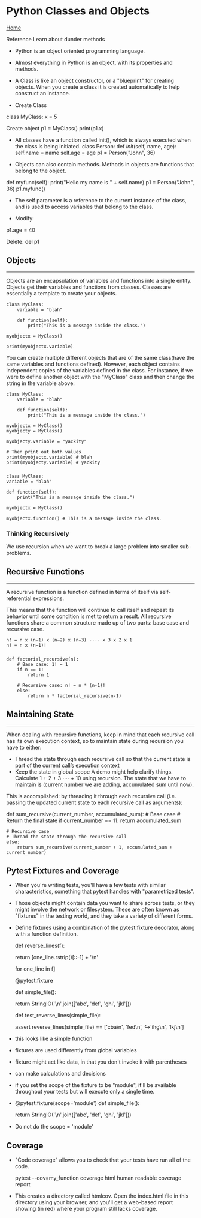 # Python Classes and Objects

[Home](../Class-Readings)

Reference
Learn about dunder methods

- Python is an object oriented programming language.

- Almost everything in Python is an object, with its properties and methods.

- A Class is like an object constructor, or a "blueprint" for creating objects. When you create a class it is created automatically to help construct an instance.

- Create Class

class MyClass:
x = 5

Create object
p1 = MyClass()
print(p1.x)

- All classes have a function called init(), which is always executed when the class is being initiated.
class Person:
def _init_(self, name, age):
self.name = name
self.age = age
p1 = Person("John", 36)

- Objects can also contain methods. Methods in objects are functions that belong to the object.

def myfunc(self):
print("Hello my name is " + self.name)
p1 = Person("John", 36)
p1.myfunc()

- The self parameter is a reference to the current instance of the class, and is used to access variables that belong to the class.

- Modify:

p1.age = 40

Delete:
del p1

## Objects
---

Objects are an encapsulation of variables and functions into a single entity. Objects get their variables and functions from classes. Classes are essentially a template to create your objects.

    class MyClass:
        variable = "blah"

        def function(self):
            print("This is a message inside the class.")

    myobjectx = MyClass()

    print(myobjectx.variable)
You can create multiple different objects that are of the same class(have the same variables and functions defined). However, each object contains independent copies of the variables defined in the class. For instance, if we were to define another object with the "MyClass" class and then change the string in the variable above:

    class MyClass:
        variable = "blah"

        def function(self):
            print("This is a message inside the class.")

    myobjectx = MyClass()
    myobjecty = MyClass()

    myobjecty.variable = "yackity"

    # Then print out both values
    print(myobjectx.variable) # blah
    print(myobjecty.variable) # yackity

###     
    class MyClass:
    variable = "blah"

    def function(self):
        print("This is a message inside the class.")

    myobjectx = MyClass()

    myobjectx.function() # This is a message inside the class.

### Thinking Recursively

We use recursion when we want to break a large problem into smaller sub-problems.

## Recursive Functions
 ---
         
A recursive function is a function defined in terms of itself via self-referential expressions.

This means that the function will continue to call itself and repeat its behavior until some condition is met to return a result. All recursive functions share a common structure made up of two parts: base case and recursive case.

    n! = n x (n−1) x (n−2) x (n−3) ⋅⋅⋅⋅ x 3 x 2 x 1
    n! = n x (n−1)!
###
    def factorial_recursive(n):
        # Base case: 1! = 1
        if n == 1:
            return 1

        # Recursive case: n! = n * (n-1)!
        else:
            return n * factorial_recursive(n-1)
## Maintaining State
---
When dealing with recursive functions, keep in mind that each recursive call has its own execution context, so to maintain state during recursion you have to either:

- Thread the state through each recursive call so that the current state is part of the current call’s execution context
- Keep the state in global scope
A demo might help clarify things. Calculate 1 + 2 + 3 ⋅⋅⋅⋅ + 10 using recursion. The state that we have to maintain is (current number we are adding, accumulated sum until now).

This is accomplished: by threading it through each recursive call (i.e. passing the updated current state to each recursive call as arguments):

def sum_recursive(current_number, accumulated_sum):
    # Base case
    # Return the final state
    if current_number == 11:
        return accumulated_sum

    # Recursive case
    # Thread the state through the recursive call
    else:
        return sum_recursive(current_number + 1, accumulated_sum + current_number)

## Pytest Fixtures and Coverage

- When you're writing tests, you'll have a few tests with similar characteristics, something that pytest handles with "parametrized tests".
- Those objects might contain data you want to share across tests, or they might involve the network or filesystem. These are often known as "fixtures" in the testing world, and they take a variety of different forms.
- Define fixtures using a combination of the pytest.fixture decorator, along with a function definition.

    def reverse_lines(f):

    return [one_line.rstrip()[::-1] + '\n'

    for one_line in f]

    @pytest.fixture

    def simple_file():

    return StringIO('\n'.join(['abc', 'def', 'ghi', 'jkl']))

    def test_reverse_lines(simple_file):

    assert reverse_lines(simple_file) == ['cba\n', 'fed\n', ↪'ihg\n', 'lkj\n']

- this looks like a simple function

- fixtures are used differently from global variables

- fixture might act like data, in that you don't invoke it with parentheses

- can make calculations and decisions

- if you set the scope of the fixture to be "module", it'll be available throughout your tests but will execute only a single time.

-   @pytest.fixture(scope='module') def simple_file():

    return StringIO('\n'.join(['abc', 'def', 'ghi', 'jkl']))

- Do not do the scope = 'module'

## Coverage
- "Code coverage" allows you to check that your tests have run all of the code.

    pytest --cov=my_function coverage html human readable coverage report

- This creates a directory called htmlcov. Open the index.html file in this directory using your browser, and you'll get a web-based report showing (in red) where your program still lacks coverage.